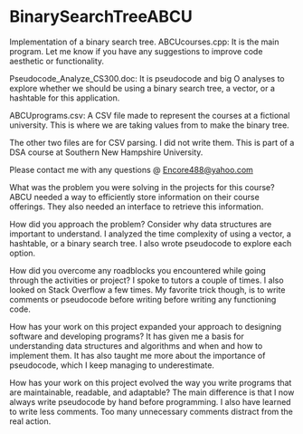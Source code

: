 # BinarySearchTreeABCU
Implementation of a binary search tree.
ABCUcourses.cpp: It is the main program. Let me know if you have any suggestions to improve code aesthetic or functionality.

Pseudocode_Analyze_CS300.doc: It is pseudocode and big O analyses to explore whether we should be using a binary search tree, a vector, or a hashtable for this application.

ABCUprograms.csv: A CSV file made to represent the courses at a fictional university. This is where we are taking values from to make the binary tree.

The other two files are for CSV parsing. I did not write them. This is part of a DSA course at Southern New Hampshire University.

Please contact me with any questions @ Encore488@yahoo.com


What was the problem you were solving in the projects for this course?
ABCU needed a way to efficiently store information on their course offerings. They also needed an interface to retrieve this information.

How did you approach the problem? Consider why data structures are important to understand.
I analyzed the time complexity of using a vector, a hashtable, or a binary search tree. I also wrote pseudocode to explore each option.

How did you overcome any roadblocks you encountered while going through the activities or project?
I spoke to tutors a couple of times. I also looked on Stack Overflow a few times. My favorite trick though, is to write comments or pseudocode before writing before writing any functioning code.

How has your work on this project expanded your approach to designing software and developing programs?
It has given me a basis for understanding data structures and algorithms and when and how to implement them. It has also taught me more about the importance of pseudocode, which I keep managing to underestimate.

How has your work on this project evolved the way you write programs that are maintainable, readable, and adaptable?
The main difference is that I now always write pseudocode by hand before programming. I also have learned to write less comments. Too many unnecessary comments distract from the real action.
